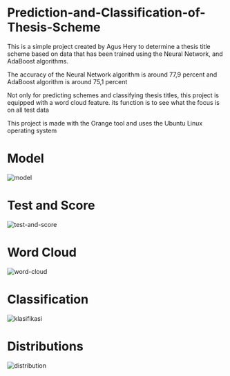 # Prediction-and-Classification-of-Thesis-Scheme

This is a simple project created by Agus Hery to determine a thesis title scheme based on data that has been trained using the Neural Network, and AdaBoost algorithms.

The accuracy of the Neural Network algorithm is around 77,9 percent and AdaBoost algorithm is around 75,1 percent

Not only for predicting schemes and classifying thesis titles, this project is equipped with a word cloud feature. its function is to see what the focus is on all test data

This project is made with the Orange tool and uses the Ubuntu Linux operating system

# Model
![model](https://user-images.githubusercontent.com/63402638/109107293-6b948180-776c-11eb-9efe-7521bda7fd6c.png)

# Test and Score
![test-and-score](https://user-images.githubusercontent.com/63402638/109107316-74855300-776c-11eb-9a2b-89e25a00bad4.png)

# Word Cloud
![word-cloud](https://user-images.githubusercontent.com/63402638/109107553-e5c50600-776c-11eb-97ec-b19aa9b74d61.png)

# Classification
![klasifikasi](https://user-images.githubusercontent.com/63402638/109107729-39cfea80-776d-11eb-8b44-d460fc543710.png)

# Distributions
![distribution](https://user-images.githubusercontent.com/63402638/109107771-4eac7e00-776d-11eb-8821-88f07c7f5d96.png)
